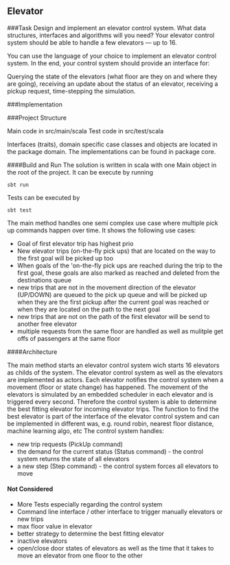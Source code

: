 Elevator
----

###Task
Design and implement an elevator control system. What data structures, interfaces and algorithms will you need? Your elevator control system should be able to handle a few elevators — up to 16.

You can use the language of your choice to implement an elevator control system. In the end, your control system should provide an interface for:

Querying the state of the elevators (what floor are they on and where they are going),
receiving an update about the status of an elevator,
receiving a pickup request,
time-stepping the simulation.

###Implementation

###Project Structure

Main code in src/main/scala
Test code in src/test/scala

Interfaces (traits), domain specific case classes and objects are located in the package domain. The implementations can be found in package core.

####Build and Run
The solution is written in scala with one Main object in the root of the project. It can be execute by running

```
sbt run
```

Tests can be executed by

```
sbt test
```

The main method handles one semi complex use case where multiple pick up commands happen over time. It shows the following use cases:

* Goal of first elevator trip has highest prio
* New elevator trips (on-the-fly pick ups) that are located on the way to the first goal will be picked up too
* When goals of the 'on-the-fly pick ups are reached during the trip to the first goal, these goals are also marked as reached and deleted from the destinations queue
* new trips that are not in the movement direction of the elevator (UP/DOWN) are queued to the pick up queue and will be picked up when they are the first pickup after the current goal was reached or when they are located on the path to the next goal
* new trips that are not on the path of the first elevator will be send to another free elevator
* multiple requests from the same floor are handled as well as mulitple get offs of passengers at the same floor

####Architecture

The main method starts an elevator control system wich starts 16 elevators as childs of the system. The elevator control system as well as the elevators are implemented as actors. 
Each elevator notifies the control system when a movement (floor or state change) has happened. The movement of the elevators
is simulated by an embedded scheduler in each elevator and is triggered every second. Therefore the control system is able to determine
the best fitting elevator for incoming elevator trips.
The function to find the best elevator is part of the interface of the elevator control system and can be implemented in different was, e.g. round robin, nearest floor distance, machine learning algo, etc
The control system handles:

* new trip requests (PickUp command)
* the demand for the current status (Status command) - the control system returns the state of all elevators
* a new step (Step command) - the control system forces all elevators to move

#### Not Considered

* More Tests especially regarding the control system
* Command line interface / other interface to trigger manually elevators or new trips
* max floor value in elevator
* better strategy to determine the best fitting elevator
* inactive elevators
* open/close door states of elevators as well as the time that it takes to move an elevator from one floor to the other



